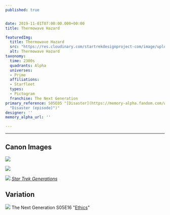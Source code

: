 ```yaml
---
published: true


date: 2019-11-01T07:00:00.000+00:00
title: Thermowave Hazard

featuredImg:
  title: Thermowave Hazard
  src: "https://res.cloudinary.com/startrekdesignproject-com/image/upload/v1572637508/RadiationHazardA.png"
  alt: Thermowave Hazard
taxonomy:
  time: 2300s
  quadrants: Alpha
  universes:
  - Prime
  affiliations:
  - Starfleet
  types:
  - Pictogram
  franchise: The Next Generation
primary_reference: S05E05 "[Disaster](https://memory-alpha.fandom.com/wiki/Disaster
  "Disaster (episode)")"
designer: ''
memory_alpha_url: ''

---
```

___
## Canon Images

![](https://res.cloudinary.com/startrekdesignproject-com/image/upload/v1572637508/TNG5x5_RadiationWarning2.jpg)

![](https://res.cloudinary.com/startrekdesignproject-com/image/upload/v1572637508/TNG5x5_RadiationWarning1.jpg)


![](https://res.cloudinary.com/startrekdesignproject-com/image/upload/v1586296212/Generations1.jpg)
[_Star Trek Generations_](https://memory-alpha.fandom.com/wiki/Star_Trek_Generations "Star Trek Generations")


## Variation


![](https://res.cloudinary.com/startrekdesignproject-com/image/upload/v1586296213/Ethics.jpg) The Next Generation S05E16 "[Ethics](https://memory-alpha.fandom.com/wiki/Ethics_(episode) "Ethics (episode)")" 